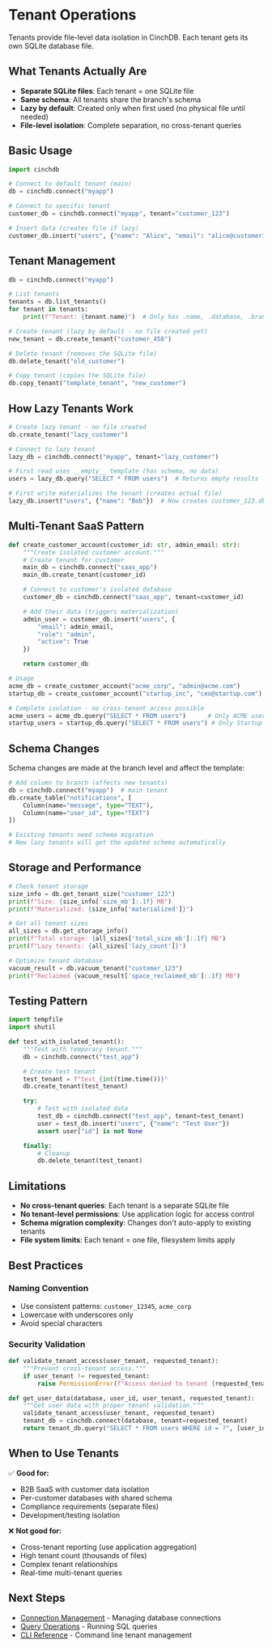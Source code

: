 # Tenant Operations

Tenants provide file-level data isolation in CinchDB. Each tenant gets its own SQLite database file.

## What Tenants Actually Are

- **Separate SQLite files**: Each tenant = one SQLite file
- **Same schema**: All tenants share the branch's schema
- **Lazy by default**: Created only when first used (no physical file until needed)
- **File-level isolation**: Complete separation, no cross-tenant queries

## Basic Usage

```python
import cinchdb

# Connect to default tenant (main)
db = cinchdb.connect("myapp")

# Connect to specific tenant
customer_db = cinchdb.connect("myapp", tenant="customer_123")

# Insert data (creates file if lazy)
customer_db.insert("users", {"name": "Alice", "email": "alice@customer123.com"})
```

## Tenant Management

```python
db = cinchdb.connect("myapp")

# List tenants
tenants = db.list_tenants()
for tenant in tenants:
    print(f"Tenant: {tenant.name}")  # Only has .name, .database, .branch

# Create tenant (lazy by default - no file created yet)
new_tenant = db.create_tenant("customer_456")

# Delete tenant (removes the SQLite file)
db.delete_tenant("old_customer")

# Copy tenant (copies the SQLite file)
db.copy_tenant("template_tenant", "new_customer")
```

## How Lazy Tenants Work

```python
# Create lazy tenant - no file created
db.create_tenant("lazy_customer")

# Connect to lazy tenant
lazy_db = cinchdb.connect("myapp", tenant="lazy_customer")

# First read uses __empty__ template (has schema, no data)
users = lazy_db.query("SELECT * FROM users")  # Returns empty results

# First write materializes the tenant (creates actual file)
lazy_db.insert("users", {"name": "Bob"})  # Now creates customer_123.db
```

## Multi-Tenant SaaS Pattern

```python
def create_customer_account(customer_id: str, admin_email: str):
    """Create isolated customer account."""
    # Create tenant for customer
    main_db = cinchdb.connect("saas_app")
    main_db.create_tenant(customer_id)

    # Connect to customer's isolated database
    customer_db = cinchdb.connect("saas_app", tenant=customer_id)

    # Add their data (triggers materialization)
    admin_user = customer_db.insert("users", {
        "email": admin_email,
        "role": "admin",
        "active": True
    })

    return customer_db

# Usage
acme_db = create_customer_account("acme_corp", "admin@acme.com")
startup_db = create_customer_account("startup_inc", "ceo@startup.com")

# Complete isolation - no cross-tenant access possible
acme_users = acme_db.query("SELECT * FROM users")      # Only ACME users
startup_users = startup_db.query("SELECT * FROM users") # Only Startup users
```

## Schema Changes

Schema changes are made at the branch level and affect the template:

```python
# Add column to branch (affects new tenants)
db = cinchdb.connect("myapp")  # main tenant
db.create_table("notifications", [
    Column(name="message", type="TEXT"),
    Column(name="user_id", type="TEXT")
])

# Existing tenants need schema migration
# New lazy tenants will get the updated schema automatically
```

## Storage and Performance

```python
# Check tenant storage
size_info = db.get_tenant_size("customer_123")
print(f"Size: {size_info['size_mb']:.1f} MB")
print(f"Materialized: {size_info['materialized']}")

# Get all tenant sizes
all_sizes = db.get_storage_info()
print(f"Total storage: {all_sizes['total_size_mb']:.1f} MB")
print(f"Lazy tenants: {all_sizes['lazy_count']}")

# Optimize tenant database
vacuum_result = db.vacuum_tenant("customer_123")
print(f"Reclaimed {vacuum_result['space_reclaimed_mb']:.1f} MB")
```

## Testing Pattern

```python
import tempfile
import shutil

def test_with_isolated_tenant():
    """Test with temporary tenant."""
    db = cinchdb.connect("test_app")

    # Create test tenant
    test_tenant = f"test_{int(time.time())}"
    db.create_tenant(test_tenant)

    try:
        # Test with isolated data
        test_db = cinchdb.connect("test_app", tenant=test_tenant)
        user = test_db.insert("users", {"name": "Test User"})
        assert user["id"] is not None

    finally:
        # Cleanup
        db.delete_tenant(test_tenant)
```

## Limitations

- **No cross-tenant queries**: Each tenant is a separate SQLite file
- **No tenant-level permissions**: Use application logic for access control
- **Schema migration complexity**: Changes don't auto-apply to existing tenants
- **File system limits**: Each tenant = one file, filesystem limits apply

## Best Practices

### Naming Convention
- Use consistent patterns: `customer_12345`, `acme_corp`
- Lowercase with underscores only
- Avoid special characters

### Security Validation
```python
def validate_tenant_access(user_tenant, requested_tenant):
    """Prevent cross-tenant access."""
    if user_tenant != requested_tenant:
        raise PermissionError(f"Access denied to tenant {requested_tenant}")

def get_user_data(database, user_id, user_tenant, requested_tenant):
    """Get user data with proper tenant validation."""
    validate_tenant_access(user_tenant, requested_tenant)
    tenant_db = cinchdb.connect(database, tenant=requested_tenant)
    return tenant_db.query("SELECT * FROM users WHERE id = ?", [user_id])
```

## When to Use Tenants

✅ **Good for:**
- B2B SaaS with customer data isolation
- Per-customer databases with shared schema
- Compliance requirements (separate files)
- Development/testing isolation

❌ **Not good for:**
- Cross-tenant reporting (use application aggregation)
- High tenant count (thousands of files)
- Complex tenant relationships
- Real-time multi-tenant queries

## Next Steps

- [Connection Management](connection.md) - Managing database connections
- [Query Operations](queries.md) - Running SQL queries
- [CLI Reference](../cli/tenant.md) - Command line tenant management